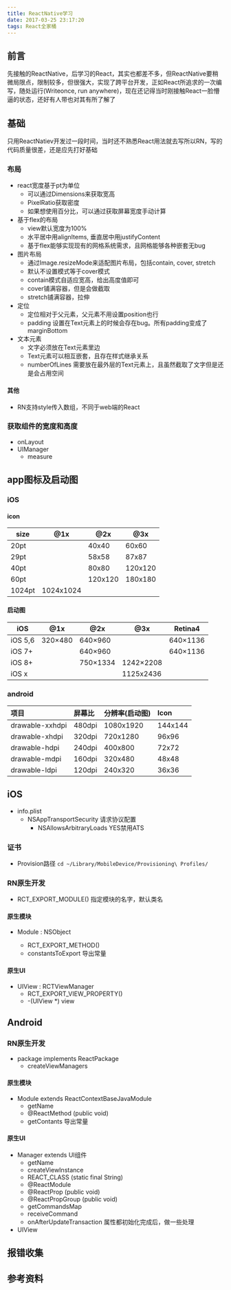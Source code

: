 ```yaml
---
title: ReactNative学习
date: 2017-03-25 23:17:20
tags: React全家桶
---
```


## 前言
先接触的ReactNative，后学习的React，其实也都差不多，但ReactNative要稍微局限点，限制较多，但很强大，实现了跨平台开发，正如React所追求的一次编写，随处运行(Writeonce, run anywhere)，现在还记得当时刚接触React一脸懵逼的状态，还好有人带也对其有所了解了

## 基础
只用ReactNatiev开发过一段时间，当时还不熟悉React用法就去写所以RN，写的代码质量很差，还是应先打好基础

### 布局
- react宽度基于pt为单位
    + 可以通过Dimensions来获取宽高
    + PixelRatio获取密度
    + 如果想使用百分比，可以通过获取屏幕宽度手动计算
- 基于flex的布局 
    + view默认宽度为100%
    + 水平居中用alignItems, 垂直居中用justifyContent
    + 基于flex能够实现现有的网格系统需求，且网格能够各种嵌套无bug
- 图片布局 
    + 通过Image.resizeMode来适配图片布局，包括contain, cover, stretch
    + 默认不设置模式等于cover模式
    + contain模式自适应宽高，给出高度值即可
    + cover铺满容器，但是会做截取
    + stretch铺满容器，拉伸
- 定位 
    + 定位相对于父元素，父元素不用设置position也行
    + padding 设置在Text元素上的时候会存在bug。所有padding变成了marginBottom
- 文本元素 
    + 文字必须放在Text元素里边
    + Text元素可以相互嵌套，且存在样式继承关系
    + numberOfLines 需要放在最外层的Text元素上，且虽然截取了文字但是还是会占用空间

#### 其他
- RN支持style传入数组，不同于web端的React

### 获取组件的宽度和高度
- onLayout
- UIManager
    + measure

## app图标及启动图

### iOS

#### icon

| size  | @1x | @2x | @3x |
| --- | --- | --- | --- |
| 20pt |  | 40x40 | 60x60 |
| 29pt |  | 58x58 | 87x87 |
| 40pt |  | 80x80 | 120x120 |
| 60pt |  | 120x120 | 180x180 |
| 1024pt | 1024x1024 |  |  |
 
#### 启动图
  
| iOS  | @1x | @2x | @3x | Retina4 |
| --- | --- | --- | --- | --- |
| iOS 5,6 | 320×480 | 640×960 |  | 640×1136 |
| iOS 7+ |  | 640×960 |  | 640×1136 |
| iOS 8+ |  | 750×1334 | 1242×2208 |  |
| iOS x |  |  | 1125x2436 |  |

### android

| 项目 | 屏幕比 | 分辨率(启动图) | Icon |
| :-- | :-- | :-- | :-- |
| drawable-xxhdpi | 480dpi | 1080x1920 | 144x144 |
| drawable-xhdpi |  320dpi | 720x1280 | 96x96 |
| drawable-hdpi | 240dpi | 400x800 | 72x72 |
| drawable-mdpi | 160dpi | 320x480 | 48x48 |
| drawable-ldpi | 120dpi | 240x320 | 36x36 |

## iOS
- info.plist
    - NSAppTransportSecurity 请求协议配置
        + NSAllowsArbitraryLoads YES禁用ATS

### 证书
- Provision路径 `cd ~/Library/MobileDevice/Provisioning\ Profiles/`

### RN原生开发
- RCT_EXPORT_MODULE() 指定模块的名字，默认类名

#### 原生模块
- Module : NSObject <RCTBridgeModule>
    + RCT_EXPORT_METHOD()
    + constantsToExport 导出常量

#### 原生UI
- UIView : RCTViewManager
    + RCT_EXPORT_VIEW_PROPERTY()
    + \-(UIView *) view

## Android

### RN原生开发
- package implements ReactPackage
    + createViewManagers

#### 原生模块
- Module extends ReactContextBaseJavaModule
    + getName
    + @ReactMethod (public void)
    + getContants 导出常量

#### 原生UI
- Manager extends UI组件
    + getName
    + createViewInstance
    + REACT_CLASS (static final String)
    + @ReactModule
    + @ReactProp (public void)
    + @ReactPropGroup (public void)
    + getCommandsMap
    + receiveCommand
    + onAfterUpdateTransaction 属性都初始化完成后，做一些处理
- UIView

## 报错收集

 
## 参考资料
